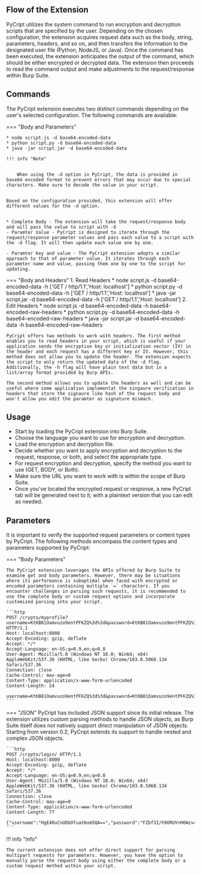 ## Flow of the Extension


PyCript utilizes the system command to run encryption and decryption scripts that are specified by the user. Depending on the chosen configuration, the extension acquires request data such as the body, string, parameters, headers, and so on, and then transfers the information to the designated user file (Python, NodeJS, or Java). Once the command has been executed, the extension anticipates the output of the command, which should be either encrypted or decrypted data. The extension then proceeds to read the command output and make adjustments to the request/response within Burp Suite.

## Commands


The PyCript extension executes two distinct commands depending on the user's selected configuration. The following commands are available:

=== "Body and Parameters"

    * node script.js -d base64-encoded-data
    * python script.py -d base64-encoded-data
    * java -jar script.jar -d base64-encoded-data

    !!! info "Note"

        
        When using the -d option in PyCript, the data is provided in base64 encoded format to prevent errors that may occur due to special characters. Make sure to decode the value in your script.


    Based on the configuration provided, this extension will offer different values for the -d option.


    * Complete Body - The extension will take the request/response body and will pass the value to script with -d 
    - Paramter Value - PyCript is designed to iterate through the request/response parameter values and pass each value to a script with the -d flag. It will then update each value one by one.

    - Paramter key and value - The PyCript extension adopts a similar approach to that of parameter value. It iterates through each parameter name and value, passing them one by one to the script for updating.


=== "Body and Headers"
    1. Read Headers
        * node script.js -d base64-encoded-data -h ['GET / http/1.1','Host: localhost']
        * python script.py -d base64-encoded-data -h ['GET / http/1.1','Host: localhost']
        * java -jar script.jar -d base64-encoded-data -h ['GET / http/1.1','Host: localhost']
    2. Edit Headers
        * node script.js -d base64-encoded-data -h base64-encoded-raw-headers
        * python script.py -d base64-encoded-data -h base64-encoded-raw-headers
        * java -jar script.jar -d base64-encoded-data -h base64-encoded-raw-headers


    PyCript offers two methods to work with headers. The first method enables you to read headers in your script, which is useful if your application sends the encryption key or initialization vector (IV) in the header and each request has a different key or IV. However, this method does not allow you to update the header. The extension expects the script to only return the updated data of the -d flag. Additionally, the -h flag will have plain text data but in a list/array format provided by Burp APIs.

    The second method allows you to update the headers as well and can be useful where some application implementat the singaure verification in headers that store the signaure like hash of the request body and won't allow you edit the paramter as signature mismach.


## Usage

* Start by loading the PyCript extension into Burp Suite.
* Choose the language you want to use for encryption and decryption.
* Load the encryption and decryption file.
* Decide whether you want to apply encryption and decryption to the request, response, or both, and select the appropriate type.
* For request encryption and decryption, specify the method you want to use (GET, BODY, or Both).
* Make sure the URL you want to work with is within the scope of Burp Suite.
* Once you've located the encrypted request or response, a new PyCript tab will be generated next to it, with a plaintext version that you can edit as needed.


## Parameters

It is important to verify the supported request parameters or content types by PyCript. The following methods encompass the content types and parameters supported by PyCript:

=== "Body Parameters"
    

    The PyCript extension leverages the APIs offered by Burp Suite to examine get and body parameters. However, there may be situations where its performance is suboptimal when faced with encrypted or encoded parameters containing multiple `=` characters. If you encounter challenges in parsing such requests, it is recommended to use the complete body or custom request options and incorporate customized parsing into your script.

    ```http
    POST /crypto/myprofile?username=KtKB81Oamvuzo9entPFKZQ%3d%3d&password=KtKB81Oamvuzo9entPFKZQ%3d%3d HTTP/1.1
    Host: localhost:8000
    Accept-Encoding: gzip, deflate
    Accept: */*
    Accept-Language: en-US;q=0.9,en;q=0.8
    User-Agent: Mozilla/5.0 (Windows NT 10.0; Win64; x64) AppleWebKit/537.36 (KHTML, like Gecko) Chrome/103.0.5060.134 Safari/537.36
    Connection: close
    Cache-Control: max-age=0
    Content-Type: application/x-www-form-urlencoded
    Content-Length: 24

    username=KtKB81Oamvuzo9entPFKZQ%3d%3d&password=KtKB81Oamvuzo9entPFKZQ%3d%3d
    ```

=== "JSON"
    PyCript has included JSON support since its initial release. The extension utilizes custom parsing methods to handle JSON objects, as Burp Suite itself does not natively support direct manipulation of JSON objects. Starting from version 0.2, PyCript extends its support to handle nested and complex JSON objects.

    ```http
    POST /crypto/login/ HTTP/1.1
    Host: localhost:8000
    Accept-Encoding: gzip, deflate
    Accept: */*
    Accept-Language: en-US;q=0.9,en;q=0.8
    User-Agent: Mozilla/5.0 (Windows NT 10.0; Win64; x64) AppleWebKit/537.36 (KHTML, like Gecko) Chrome/103.0.5060.134 Safari/537.36
    Connection: close
    Cache-Control: max-age=0
    Content-Type: application/x-www-form-urlencoded
    Content-Length: 77

    {"username":"HgE40uCnUDbOfuat6om5QA==","password":"FZbf3I/h9ORUV+H6Wzv4gA=="}
    ```


!!! info "Info"

    The current extension does not offer direct support for parsing multipart requests for parameters. However, you have the option to manually parse the request body using either the complete body or a custom request method within your script.

